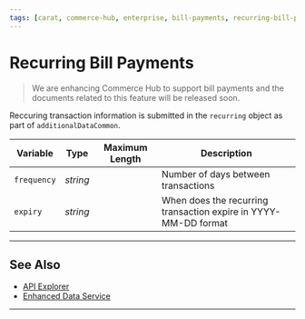 ```yaml
---
tags: [carat, commerce-hub, enterprise, bill-payments, recurring-bill-payments]
---
```


# Recurring Bill Payments

<!-- theme: danger -->
> We are enhancing Commerce Hub to support bill payments and the documents related to this feature will be released soon.

Reccuring transaction information is submitted in the `recurring` object as part of `additionalDataCommon`.

| Variable | Type | Maximum Length | Description |
| -------- | -- | ------------ | ------------------ |
| `frequency` | *string* | | Number of days between transactions |
| `expiry` | *string* | | When does the recurring transaction expire in YYYY-MM-DD format |

---

## See Also

- [API Explorer](../api/?type=post&path=/payments/v1/charges)
- [Enhanced Data Service](?path=docs/Resources/API-Documents/DaaS/Enhanced-Data-Service.md)

---
